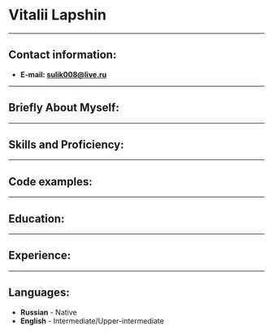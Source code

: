 # **Vitalii Lapshin**

---

## **Contact information:**

- **E-mail: sulik008@live.ru**

---
## **Briefly About Myself:**

---

## **Skills and Proficiency:**

---

## **Code examples:**

---
## **Education:**

---

## **Experience:**
---
## **Languages:**

- **Russian** - Native
- **English** - Intermediate/Upper-intermediate
